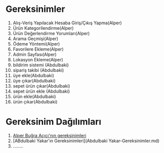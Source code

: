 
# Gereksinimler
1. Alış-Veriş Yapılacak Hesaba Giriş/Çıkış Yapma(Alper)
2. Ürün Kategorilendirme(Alper)
3. Ürün Değerlendirme Yorumları(Alper)
4. Arama Geçmişi(Alper)
5. Ödeme Yöntemi(Alper)
6. Favorilere Ekleme(Alper)
7. Admin Sayfası(Alper)
8. Lokasyon Ekleme(Alper)
9. bildirim sistemi (Abdulbaki)
10. sipariş takibi (Abdulbaki)
11. üye ekle(Abdulbaki)
12. üye çıkar(Abdulbaki)
13. sepet ürün çıkar(Abdulbaki)
14. sepet ürün  ekle (Abdulbaki)
15. ürün ekle(Abdulbaki)
16. ürün çıkar(Abdulbaki)

# Gereksinim Dağılımları
1. [Alper Buğra Açıcı'nın gereksinimleri](https://github.com/abugraacici/Coding_Stars/blob/main/Alper%20Bu%C4%9Fra%20A%C3%A7%C4%B1c%C4%B1-Gereksinimler.md)
2. [ABdulbaki Yakar'ın Gereksinimleri](Abdulbaki Yakar-Gereksinimler.md)
3. ........
